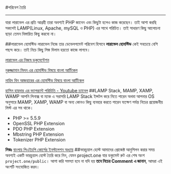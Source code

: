 #পরিবেশ তৈরি
***
যারা লারাভেল এর প্রতি আগ্রহী তারা অবশ্যই PHP জানেন এবং কিছুটা হলেও কাজ করেছেন। তাই আশা করছি সকলেই LAMP(Linux, Apache, mySQL ও PHP) এর সাথে পরিচিত। তাই সাধারণ কিছু আলোচনা ছাড়া তেমন বিস্তারিত কিছু করবো না।

##লারাভেল হোমস্টিড
লারাভেল নিজে তার ডেভেলপমেন্ট পরিবেশ হিসাবে **লারাভেল হোমস্টিড** কেই সবচেয়ে বেশি পছন্দ করে। তাই নিচে কিছু লিঙ্ক দিলাম হয়তো কাজে লাগবে।

[লারাভেল এর নিজস্ব ডকুমেন্টেশন](https://laravel.com/docs/master/homestead)

[নুরুজ্জামান মিলন এর হোমস্টিড বিষয়ে বাংলা আর্টিকেল ](https://blog.howtocode.com.bd/2016/02/11/%E0%A6%B2%E0%A6%BE%E0%A6%B0%E0%A6%BE%E0%A6%AD%E0%A7%87%E0%A6%B2-%E0%A6%B9%E0%A7%87%E0%A6%BE%E0%A6%AE%E0%A6%B8%E0%A7%8D%E0%A6%9F%E0%A6%BF%E0%A6%A1-%E0%A6%87%E0%A6%A8%E0%A6%B8%E0%A7%8D%E0%A6%9F%E0%A6%B2/)

[নাহিদ বিন আজহারের এর হোমস্টিড বিষয়ে বাংলা আর্টিকেল ](http://nahid.co/diary/read/28)

[হাসিন হায়দার এর ভ্যাগর‍্যান্ট পরিচিতি - Youtube চ্যানেল](https://www.youtube.com/watch?v=LvOXmidHgU0&list=PLoR56CteKZnBC7Bxk7AU4127Iw5IvgCHc)
##LAMP Stack, MAMP, XAMP, WAMP
আপনি লিনাক্স বা ম্যাক এ সরাসরি LAMP Stack ইন্সটল করে নিতে পারেন অথবা আপনার OS অনুসারে MAMP, XAMP, WAMP বা অন্য কোনও কিছু ব্যবহার করতে পারেন যতক্ষণ পর্যন্ত নিচের প্রয়োজনীয় লিস্ট এর সব থাকে।

<ul>
<li>PHP &gt;= 5.5.9</li>
<li>OpenSSL PHP Extension</li>
<li>PDO PHP Extension</li>
<li>Mbstring PHP Extension</li>
<li>Tokenizer PHP Extension</li>
</ul>

**লিঙ্কঃ**
[বাংলায় পিএইচপি কোর্সের ইনস্টলেশন অধ্যায়](http://php.howtocode.com.bd/installation.html)
##ভারচুয়াল হোস্ট
আমাদের প্রোজেক্ট আনুশিলন করার সময় অবশ্যই একটি ভারচুয়াল হোস্ট তৈরি করে নিন, যেমন project.one যার ডকুমেন্ট রুট এর শেষ অংশ ```project.one/public```। আশা করি সমস্যা হবে না যদি হয় **তবে নিচের Comment এ জানান**, আমরা এই অংশটি সংযোজিত করব।
